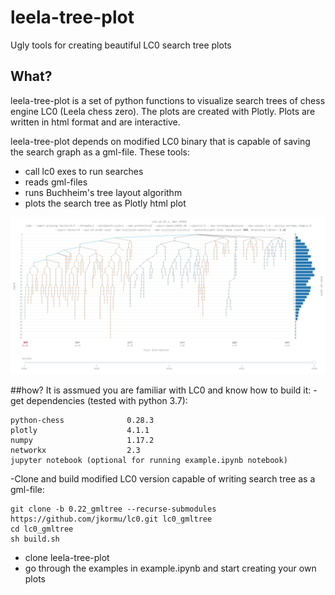 # leela-tree-plot
Ugly tools for creating beautiful LC0 search tree plots

## What?
leela-tree-plot is a set of python functions to visualize search trees of chess engine LC0 (Leela chess zero).
The plots are created with Plotly. Plots are written in html format and are interactive.

leela-tree-plot depends on modified LC0 binary that is capable of saving the search graph as a gml-file.
These tools:
- call lc0 exes to run searches
- reads gml-files
- runs Buchheim's tree layout algorithm
- plots the search tree as Plotly html plot

![Alt text](images/example_plot.png?raw=true)

##how?
It is assmued you are familiar with LC0 and know how to build it:
-get dependencies (tested with python 3.7):
```
python-chess              0.28.3
plotly                    4.1.1
numpy                     1.17.2
networkx                  2.3
jupyter notebook (optional for running example.ipynb notebook)
```
-Clone and build modified LC0 version capable of writing search tree as a gml-file:

```
git clone -b 0.22_gmltree --recurse-submodules https://github.com/jkormu/lc0.git lc0_gmltree 
cd lc0_gmltree
sh build.sh
``` 
- clone leela-tree-plot
- go through the examples in example.ipynb and start creating your own plots


